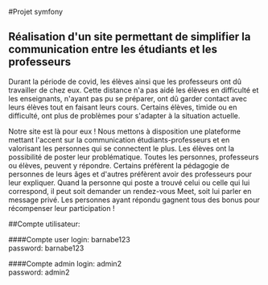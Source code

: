 #Projet symfony
## Réalisation d'un site permettant de simplifier la communication entre les étudiants et les professeurs

Durant la période de covid, les élèves ainsi que les professeurs ont dû travailler de chez eux. Cette distance n'a pas aidé les élèves en difficulté et les enseignants, n'ayant pas pu se préparer, ont dû garder contact avec leurs élèves tout en faisant leurs cours. 
Certains élèves, timide ou en difficulté, ont plus de problèmes pour s'adapter à la situation actuelle. 

Notre site est là pour eux ! 
Nous mettons à disposition une plateforme mettant l'accent sur la communication étudiants-professeurs et en valorisant les personnes qui se connectent le plus. 
Les élèves ont la possibilité de poster leur problématique. 
Toutes les personnes, professeurs ou élèves, peuvent y répondre. Certains préfèrent la pédagogie de personnes de leurs âges et d'autres préfèrent avoir des professeurs pour leur expliquer. 
Quand la personne qui poste a trouvé celui ou celle qui lui correspond, il peut soit demander un rendez-vous Meet, soit lui parler en message privé.
Les personnes ayant répondu gagnent tous des bonus pour récompenser leur participation !



##Compte utilisateur:

####Compte user
login: barnabe123   
password: barnabe123

####Compte admin
login: admin2  
password: admin2
